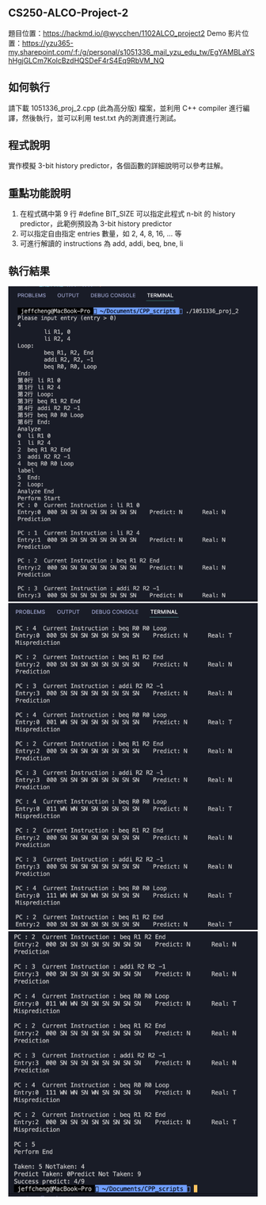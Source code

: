 ## CS250-ALCO-Project-2
題目位置：https://hackmd.io/@wycchen/1102ALCO_project2
Demo 影片位置：https://yzu365-my.sharepoint.com/:f:/g/personal/s1051336_mail_yzu_edu_tw/EgYAMBLaYShHgjGLCm7KolcBzdHQSDeF4rS4Eq9RbVM_NQ

## 如何執行
請下載 1051336_proj_2.cpp (此為高分版) 檔案，並利用 C++ compiler 進行編譯，然後執行，並可以利用 test.txt 內的測資進行測試。

## 程式說明
實作模擬 3-bit history predictor，各個函數的詳細說明可以參考註解。

## 重點功能說明
1. 在程式碼中第 9 行 #define BIT_SIZE 可以指定此程式 n-bit 的 history predictor，此範例預設為 3-bit history predictor   
2. 可以指定自由指定 entries 數量，如 2, 4, 8, 16, ... 等   
3. 可進行解讀的 instructions 為 add, addi, beq, bne, li

## 執行結果
![](https://github.com/chengchiehhung/CS250-ALCO-Project-2/blob/master/outcome/outcome_1.png)
![](https://github.com/chengchiehhung/CS250-ALCO-Project-2/blob/master/outcome/outcome_2.png)
![](https://github.com/chengchiehhung/CS250-ALCO-Project-2/blob/master/outcome/outcome_3.png)
